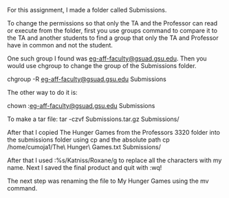 For this assignment, I made a folder called Submissions. 

To change the permissions so that only the TA and the Professor can read or execute from the folder, first you use groups command to compare it to the TA and another students to find a group that only the TA and Professor have in common and not the student. 

One such group I found was eg-aff-faculty@gsuad.gsu.edu.
Then you would use chgroup to change the group of the Submissions folder.

chgroup -R eg-aff-faculty@gsuad.gsu.edu Submissions

The other way to do it is:

chown :eg-aff-faculty@gsuad.gsu.edu Submissions

To make a tar file: tar -czvf Submissions.tar.gz Submissions/

After that I copied The Hunger Games from the Professors 3320 folder into the submissions folder using cp and the absolute path
cp /home/cumoja1/The\ Hunger\ Games.txt Submissions/

After that I used :%s/Katniss/Roxane/g to replace all the characters with my name.
Next I saved the final product and quit with :wq!

The next step was renaming the file to My Hunger Games using the mv command.

